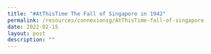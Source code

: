 ```yaml
---
title: "#AtThisTime The Fall of Singapore in 1942"
permalink: /resources/connexionsg/AtThisTime-fall-of-singapore
date: 2022-02-15
layout: post
description: ""
---
```


